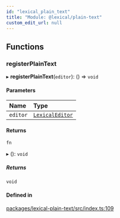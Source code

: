 ```yaml
---
id: "lexical_plain_text"
title: "Module: @lexical/plain-text"
custom_edit_url: null
---
```


## Functions

### registerPlainText

▸ **registerPlainText**(`editor`): () => `void`

#### Parameters

| Name | Type |
| :------ | :------ |
| `editor` | [`LexicalEditor`](../classes/lexical.LexicalEditor.md) |

#### Returns

`fn`

▸ (): `void`

##### Returns

`void`

#### Defined in

[packages/lexical-plain-text/src/index.ts:109](https://github.com/facebook/lexical/tree/main/packages/lexical-plain-text/src/index.ts#L109)
